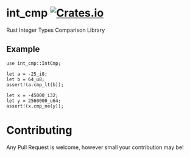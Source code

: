 # int_cmp [![Crates.io](https://img.shields.io/crates/v/int_cmp)](https://crates.io/crates/int_cmp)
Rust Integer Types Comparison Library

## Example

```rust, no_run
use int_cmp::IntCmp;

let a = -25_i8;
let b = 64_u8;
assert!(a.cmp_lt(b));

let x = -45000_i32;
let y = 2560000_u64;
assert!(x.cmp_ne(y));
```

# Contributing
Any Pull Request is welcome, however small your contribution may be!

